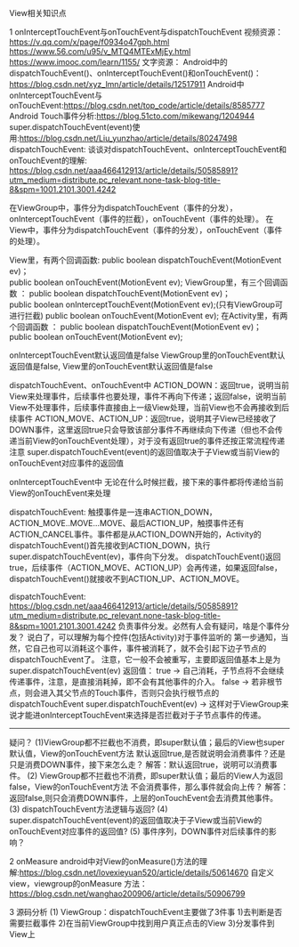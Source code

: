 View相关知识点

1 onInterceptTouchEvent与onTouchEvent与dispatchTouchEvent
视频资源：
https://v.qq.com/x/page/f0934o47gph.html
https://www.56.com/u95/v_MTQ4MTExMjEy.html
https://www.imooc.com/learn/1155/
文字资源：
Android中的dispatchTouchEvent()、onInterceptTouchEvent()和onTouchEvent()：
https://blog.csdn.net/xyz_lmn/article/details/12517911
Android中onInterceptTouchEvent与onTouchEvent:https://blog.csdn.net/top_code/article/details/8585777
Android Touch事件分析:https://blog.51cto.com/mikewang/1204944
super.dispatchTouchEvent(event)使用:https://blog.csdn.net/Liu_yunzhao/article/details/80247498
dispatchTouchEvent:
谈谈对dispatchTouchEvent、onInterceptTouchEvent和onTouchEvent的理解:
https://blog.csdn.net/aaa466412913/article/details/50585891?utm_medium=distribute.pc_relevant.none-task-blog-title-8&spm=1001.2101.3001.4242

在ViewGroup中，事件分为dispatchTouchEvent（事件的分发），onInterceptTouchEvent（事件的拦截），onTouchEvent（事件的处理）。
在View中，事件分为dispatchTouchEvent（事件的分发），onTouchEvent（事件的处理）。

View里，有两个回调函数:
public boolean dispatchTouchEvent(MotionEvent ev)；  
public boolean onTouchEvent(MotionEvent ev);
ViewGroup里，有三个回调函数 ：
public boolean dispatchTouchEvent(MotionEvent ev)；  
public boolean onInterceptTouchEvent(MotionEvent ev);(只有ViewGroup可进行拦截)
public boolean onTouchEvent(MotionEvent ev);
在Activity里，有两个回调函数 ：
public boolean dispatchTouchEvent(MotionEvent ev)；  
public boolean onTouchEvent(MotionEvent ev);

onInterceptTouchEvent默认返回值是false
ViewGroup里的onTouchEvent默认返回值是false, View里的onTouchEvent默认返回值是false

dispatchTouchEvent、onTouchEvent中
ACTION_DOWN：返回true，说明当前View来处理事件，后续事件也要处理，事件不再向下传递；返回false，说明当前View不处理事件，后续事件直接由上一级View处理，当前View也不会再接收到后续事件
ACTION_MOVE、ACTION_UP：返回true，说明其子View已经接收了DOWN事件，这里返回true只会导致该部分事件不再继续向下传递（但也不会传递当前View的onTouchEvent处理），对于没有返回true的事件还按正常流程传递
注意
super.dispatchTouchEvent(event)的返回值取决于子View或当前View的onTouchEvent对应事件的返回值

onInterceptTouchEvent中
无论在什么时候拦截，接下来的事件都将传递给当前View的onTouchEvent来处理

dispatchTouchEvent:
 触摸事件是一连串ACTION_DOWN，ACTION_MOVE..MOVE…MOVE、最后ACTION_UP，触摸事件还有ACTION_CANCEL事件。事件都是从ACTION_DOWN开始的，Activity的dispatchTouchEvent()首先接收到ACTION_DOWN，执行super.dispatchTouchEvent(ev)，事件向下分发。
    dispatchTouchEvent()返回true，后续事件（ACTION_MOVE、ACTION_UP）会再传递，如果返回false，dispatchTouchEvent()就接收不到ACTION_UP、ACTION_MOVE。

dispatchTouchEvent:
https://blog.csdn.net/aaa466412913/article/details/50585891?utm_medium=distribute.pc_relevant.none-task-blog-title-8&spm=1001.2101.3001.4242
    负责事件分发。必然有人会有疑问，啥是个事件分发？ 说白了，可以理解为每个控件(包括Activity)对于事件监听的
    第一步通知，当然，它自己也可以消耗这个事件，事件被消耗了，就不会引起下边子节点的dispatchTouchEvent了。
    注意，它一般不会被重写，主要即返回值基本上是为  super.dispatchTouchEvent(ev)
     返回值：
          true -> 自己消耗，子节点将不会继续传递事件，注意，是直接消耗掉，即不会有其他事件的介入。
          false -> 若非根节点，则会进入其父节点的Touch事件，否则只会执行根节点的dispatchTouchEvent
          super.dispatchTouchEvent(ev) -> 这样对于ViewGroup来说才能进onInterceptTouchEvent来选择是否拦截对于子节点事件的传递。

***
疑问？
(1)ViewGroup都不拦截也不消费，即super默认值；最后的View也super默认值，View的onTouchEvent方法
默认返回true,是否就说明会消费事件？还是只是消费DOWN事件，接下来怎么走？
解答：默认返回true，说明可以消费事件。
(2) ViewGroup都不拦截也不消费，即super默认值；最后的View人为返回false，View的onTouchEvent方法
不会消费事件，那么事件就会向上传？
解答：返回false,则只会消费DOWN事件，上层的onTouchEvent会去消费其他事件。
(3) dispatchTouchEvent方法逻辑与返回?
(4) super.dispatchTouchEvent(event)的返回值取决于子View或当前View的onTouchEvent对应事件的返回值?
(5) 事件序列，DOWN事件对后续事件的影响？

2 onMeasure
android中对View的onMeasure()方法的理解:https://blog.csdn.net/lovexieyuan520/article/details/50614670
自定义view，viewgroup的onMeasure 方法：https://blog.csdn.net/wanghao200906/article/details/50906799


3 源码分析
(1) ViewGroup：dispatchTouchEvent主要做了3件事
1)去判断是否需要拦截事件
2)在当前ViewGroup中找到用户真正点击的View
3)分发事件到View上